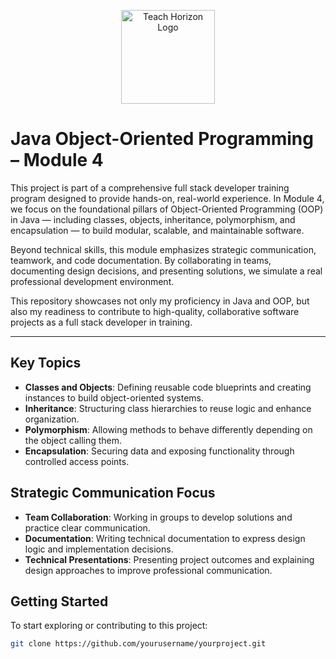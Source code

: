 <p align="center">
  <img src="https://d9hhrg4mnvzow.cloudfront.net/lp.3035tech.com/96c1669d-logo-teach-horiz-branco_1000000000000000000028.png" alt="Teach Horizon Logo" width="150"/>
</p>

# Java Object-Oriented Programming – Module 4

This project is part of a comprehensive full stack developer training program designed to provide hands-on, real-world experience. In Module 4, we focus on the foundational pillars of Object-Oriented Programming (OOP) in Java — including classes, objects, inheritance, polymorphism, and encapsulation — to build modular, scalable, and maintainable software.

Beyond technical skills, this module emphasizes strategic communication, teamwork, and code documentation. By collaborating in teams, documenting design decisions, and presenting solutions, we simulate a real professional development environment.

This repository showcases not only my proficiency in Java and OOP, but also my readiness to contribute to high-quality, collaborative software projects as a full stack developer in training.

---

## Key Topics

- **Classes and Objects**: Defining reusable code blueprints and creating instances to build object-oriented systems.
- **Inheritance**: Structuring class hierarchies to reuse logic and enhance organization.
- **Polymorphism**: Allowing methods to behave differently depending on the object calling them.
- **Encapsulation**: Securing data and exposing functionality through controlled access points.

## Strategic Communication Focus

- **Team Collaboration**: Working in groups to develop solutions and practice clear communication.
- **Documentation**: Writing technical documentation to express design logic and implementation decisions.
- **Technical Presentations**: Presenting project outcomes and explaining design approaches to improve professional communication.

## Getting Started

To start exploring or contributing to this project:

```bash
git clone https://github.com/yourusername/yourproject.git
